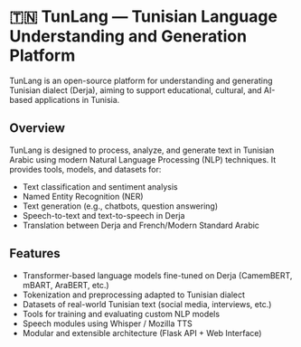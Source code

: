 # 🇹🇳 TunLang — Tunisian Language Understanding and Generation Platform

TunLang is an open-source platform for understanding and generating Tunisian dialect (Derja), aiming to support educational, cultural, and AI-based applications in Tunisia.

##  Overview

TunLang is designed to process, analyze, and generate text in Tunisian Arabic using modern Natural Language Processing (NLP) techniques. It provides tools, models, and datasets for:

- Text classification and sentiment analysis
- Named Entity Recognition (NER)
- Text generation (e.g., chatbots, question answering)
- Speech-to-text and text-to-speech in Derja
- Translation between Derja and French/Modern Standard Arabic

##  Features

-  Transformer-based language models fine-tuned on Derja (CamemBERT, mBART, AraBERT, etc.)
-  Tokenization and preprocessing adapted to Tunisian dialect
-  Datasets of real-world Tunisian text (social media, interviews, etc.)
-  Tools for training and evaluating custom NLP models
-  Speech modules using Whisper / Mozilla TTS
-  Modular and extensible architecture (Flask API + Web Interface)


